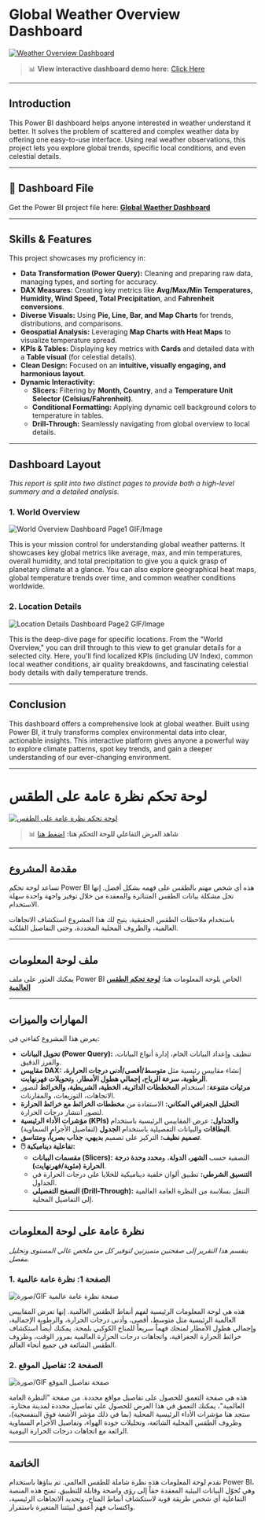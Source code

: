 # Global Weather Overview Dashboard


<a href="https://drive.google.com/file/d/1KNKne9v9ojPId5e-kDISbu5JBmE8xYos/view?usp=sharing" target="_blank">
  <img src="/Users/sarah/Documents/Global Weather EDA - POWER BI/WeatherOverview.gif" alt="Weather Overview Dashboard" style="max-width:100%;">
</a>

> 📊 **View interactive dashboard demo here:** [Click Here](https://drive.google.com/file/d/1wAYhASo5g8RRpCqWGA8V3gGpB3qy1Uo_/view?usp=sharing)

---
##  Introduction

This Power BI dashboard helps anyone interested in weather understand it better. It solves the problem of scattered and complex weather data by offering one easy-to-use interface. Using real weather observations, this project lets you explore global trends, specific local conditions, and even celestial details.


---

## 📁 Dashboard File

Get the Power BI project file here: **[Global Waether Dashboard](<GlobalWatherDashboard.pbix>)** 

---

## Skills & Features

This project showcases my proficiency in:

* **Data Transformation (Power Query):** Cleaning and preparing raw data, managing types, and sorting for accuracy.
* **DAX Measures:** Creating key metrics like **Avg/Max/Min Temperatures, Humidity, Wind Speed, Total Precipitation**, and **Fahrenheit conversions**.
* **Diverse Visuals:** Using **Pie, Line, Bar, and Map Charts** for trends, distributions, and comparisons.
* **Geospatial Analysis:** Leveraging **Map Charts with Heat Maps** to visualize temperature spread.
* **KPIs & Tables:** Displaying key metrics with **Cards** and detailed data with a **Table visual** (for celestial details).
* **Clean Design:** Focused on an **intuitive, visually engaging, and harmonious layout**.
* **Dynamic Interactivity:**
    * **Slicers:** Filtering by **Month, Country**, and a **Temperature Unit Selector (Celsius/Fahrenheit)**.
    * **Conditional Formatting:** Applying dynamic cell background colors to temperature in tables.
    * **Drill-Through:** Seamlessly navigating from global overview to local details.

---

## Dashboard Layout

*This report is split into two distinct pages to provide both a high-level summary and a detailed analysis.*

### **1. World Overview**

![World Overview Dashboard Page1 GIF/Image](Dashboard1.png)

This is your mission control for understanding global weather patterns. It showcases key global metrics like average, max, and min temperatures, overall humidity, and total precipitation to give you a quick grasp of planetary climate at a glance. You can also explore geographical heat maps, global temperature trends over time, and common weather conditions worldwide.


### **2. Location Details**
![Location Details Dashboard Page2 GIF/Image](dashboard2.png)

This is the deep-dive page for specific locations. From the "World Overview," you can drill through to this view to get granular details for a selected city. Here, you'll find localized KPIs (including UV Index), common local weather conditions, air quality breakdowns, and fascinating celestial body details with daily temperature trends.

----

##  Conclusion

This dashboard offers a comprehensive look at global weather. Built using Power BI, it truly transforms complex environmental data into clear, actionable insights. This interactive platform gives anyone a powerful way to explore climate patterns, spot key trends, and gain a deeper understanding of our ever-changing environment.

---

#  لوحة تحكم نظرة عامة على الطقس

<a href="https://drive.google.com/file/d/1KNKne9v9ojPId5e-kDISbu5JBmE8xYos/view?usp=sharing" target="_blank">
  <img src="/Users/sarah/Documents/Global Weather EDA - POWER BI/WeatherOverview.gif" alt="لوحة تحكم نظرة عامة على الطقس" style="max-width:100%;">
</a>

> 📊 **شاهد العرض التفاعلي للوحة التحكم هنا:** [اضغط هنا](https://drive.google.com/file/d/1wAYhASo5g8RRpCqWGA8V3gGpB3qy1Uo_/view?usp=sharing)

---

##  مقدمة المشروع

تساعد لوحة تحكم Power BI هذه أي شخص مهتم بالطقس على فهمه بشكل أفضل. إنها تحل مشكلة بيانات الطقس المتناثرة والمعقدة من خلال توفير 
واجهة واحدة سهلة الاستخدام. 

باستخدام ملاحظات الطقس الحقيقية، يتيح لك هذا المشروع استكشاف الاتجاهات العالمية، والظروف المحلية المحددة، وحتى التفاصيل الفلكية.


---

##  ملف لوحة المعلومات

يمكنك العثور على ملف Power BI الخاص بلوحة المعلومات هنا: **[لوحة تحكم الطقس العالمية](GlobalWeatherDashboard.pbix)**

---

##  المهارات والميزات

يعرض هذا المشروع كفاءتي في:

* **تحويل البيانات (Power Query):** تنظيف وإعداد البيانات الخام، إدارة أنواع البيانات، والفرز الدقيق.
* **مقاييس DAX:** إنشاء مقاييس رئيسية مثل **متوسط/أقصى/أدنى درجات الحرارة، الرطوبة، سرعة الرياح، إجمالي هطول الأمطار**، و**تحويلات فهرنهايت**.
* **مرئيات متنوعة:** استخدام **المخططات الدائرية، الخطية، الشريطية، والخرائط** لتصور الاتجاهات، التوزيعات، والمقارنات.
* **التحليل الجغرافي المكاني:** الاستفادة من **مخططات الخرائط مع خرائط الحرارة** لتصور انتشار درجات الحرارة.
* **مؤشرات الأداء الرئيسية (KPIs) والجداول:** عرض المقاييس الرئيسية باستخدام **البطاقات** والبيانات التفصيلية باستخدام **الجدول** (لتفاصيل الأجرام السماوية).
* **تصميم نظيف:** التركيز على تصميم **بديهي، جذاب بصرياً، ومتناسق**.
* **🖱️ تفاعلية ديناميكية:**
    * **مقسمات البيانات (Slicers):** التصفية حسب **الشهر، الدولة**، و**محدد وحدة درجة الحرارة (مئوية/فهرنهايت)**.
    * **التنسيق الشرطي:** تطبيق ألوان خلفية ديناميكية للخلايا على درجات الحرارة في الجداول.
    * **التصفح التفصيلي (Drill-Through):** التنقل بسلاسة من النظرة العامة العالمية إلى التفاصيل المحلية.

---

##  نظرة عامة على لوحة المعلومات

*ينقسم هذا التقرير إلى صفحتين متميزتين لتوفير كل من ملخص عالي المستوى وتحليل مفصل.*

### **1. الصفحة 1: نظرة عامة عالمية**

![صورة/GIF صفحة نظرة عامة عالمية](Dashboard1.png)

هذه هي لوحة المعلومات الرئيسية لفهم أنماط الطقس العالمية. إنها تعرض المقاييس العالمية الرئيسية مثل متوسط، أقصى، وأدنى درجات الحرارة، والرطوبة الإجمالية، وإجمالي هطول الأمطار لمنحك فهماً سريعاً للمناخ الكوكبي بلمحة. يمكنك أيضاً استكشاف خرائط الحرارة الجغرافية، واتجاهات درجات الحرارة العالمية بمرور الوقت، وظروف الطقس الشائعة في جميع أنحاء العالم.

### **2. الصفحة 2: تفاصيل الموقع**

![صورة/GIF صفحة تفاصيل الموقع](dashboard2.png)

هذه هي صفحة التعمق للحصول على تفاصيل مواقع محددة. من صفحة "النظرة العامة العالمية"، يمكنك التعمق في هذا العرض للحصول على تفاصيل محددة لمدينة مختارة. 
ستجد هنا مؤشرات الأداء الرئيسية المحلية (بما في ذلك مؤشر الأشعة فوق البنفسجية)، وظروف الطقس المحلية الشائعة، وتحليلات جودة الهواء، وتفاصيل الأجرام السماوية الرائعة مع اتجاهات درجات الحرارة اليومية.

---

##  الخاتمة

تقدم لوحة المعلومات هذه نظرة شاملة للطقس العالمي. تم بناؤها باستخدام Power BI، وهي تُحوّل البيانات البيئية المعقدة حقاً إلى رؤى واضحة وقابلة للتطبيق. تمنح هذه المنصة التفاعلية أي شخص طريقة قوية لاستكشاف أنماط المناخ، وتحديد الاتجاهات الرئيسية، واكتساب فهم أعمق لبيئتنا المتغيرة باستمرار.
